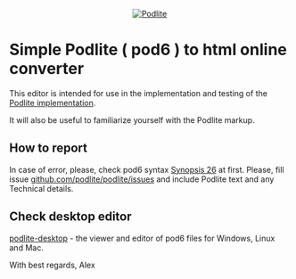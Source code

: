 

<div align="center">

[![Podlite](https://github.com/zag/specs/raw/podlite-specification/assets/podlite_logo_256x256.png)](https://podlite.org)

</div>

# Simple Podlite ( pod6 ) to html online converter

This editor is intended for use in the implementation and testing of the [Podlite implementation](https://github.com/podlite/podlite).

It will also be useful to familiarize yourself with the Podlite markup.

## How to report 

In case of error, please, check pod6 syntax [Synopsis 26](https://raw.githubusercontent.com/zag/js-pod6/master/doc/S26-documentation.pod6) at first.
Please, fill issue [github.com/podlite/podlite/issues](https://github.com/podlite/podlite/issues) and include Podlite text and any Technical details.

## Check desktop editor
[podlite-desktop](https://github.com/zag/podlite-desktop) - the viewer and editor of pod6 files for Windows, Linux and Mac.

With best regards,
Alex